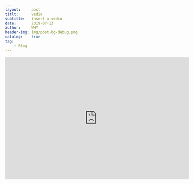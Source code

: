 ```yaml
---
layout:     post
titlt:      vedio
subtitle:   insert a vedio
date:       2019-07-13
author:     WHY
header-img: img/post-bg-debug.png
catalog:    true
tag:
    - Blog
---
```

<iframe width="600" height="400" src="https://player.youku.com/embed/XNDI0OTQ2NjQ5Ng==" frameborder="0" allowfullscreen></iframe> 